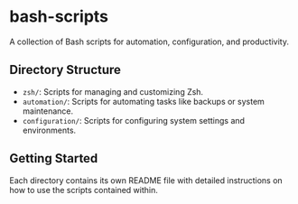 # bash-scripts
A collection of Bash scripts for automation, configuration, and productivity.

## Directory Structure
- `zsh/`: Scripts for managing and customizing Zsh.
- `automation/`: Scripts for automating tasks like backups or system maintenance.
- `configuration/`: Scripts for configuring system settings and environments.

## Getting Started
Each directory contains its own README file with detailed instructions on how to use the scripts contained within.
